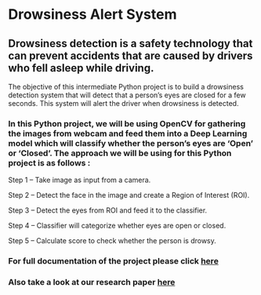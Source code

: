 # Drowsiness Alert System

## Drowsiness detection is a safety technology that can prevent accidents that are caused by drivers who fell asleep while driving.

The objective of this intermediate Python project is to build a drowsiness detection system that will detect that a person’s eyes are closed for a few seconds. This system will alert the driver when drowsiness is detected.

### In this Python project, we will be using OpenCV for gathering the images from webcam and feed them into a Deep Learning model which will classify whether the person’s eyes are ‘Open’ or ‘Closed’. The approach we will be using for this Python project is as follows :

Step 1 – Take image as input from a camera.

Step 2 – Detect the face in the image and create a Region of Interest (ROI).

Step 3 – Detect the eyes from ROI and feed it to the classifier.

Step 4 – Classifier will categorize whether eyes are open or closed.

Step 5 – Calculate score to check whether the person is drowsy.

### For full documentation of the project please click [here](https://drive.google.com/file/d/1zEqCKIUm2xyBGDYBfAtDb1xK_beDlRNW/view?usp=sharing)

### Also take a look at our research paper [here](https://drive.google.com/file/d/1EeS4H41K-AsTZsCMDowg-5iXmKhPEJti/view?usp=sharing)
